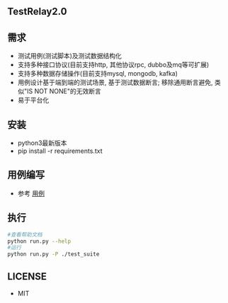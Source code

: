 ## TestRelay2.0


## 需求
- 测试用例(测试脚本)及测试数据结构化
- 支持多种接口协议(目前支持http, 其他协议rpc, dubbo及mq等可扩展)
- 支持多种数据存储操作(目前支持mysql, mongodb, kafka)
- 用例设计基于端到端的测试场景, 基于测试数据断言; 移除通用断言避免, 类似"IS NOT NONE"的无效断言
- 易于平台化


## 安装
- python3最新版本
- pip install -r requirements.txt


## 用例编写
- 参考 [用例](test_suite)


## 执行
```bash
#查看帮助文档
python run.py --help
#运行
python run.py -P ./test_suite
```

## LICENSE
- MIT
